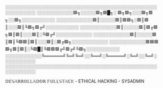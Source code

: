 ░░░░░░░░░░░░░░░░░░░░░░░░░░░░░░░░░░░░░░░░░░░░░░░░░░░░░░░░░░░░
░░░░░░░░░░░░🟩╗░░░░░🟩╗🟩█╗░ 🟩╗🟩╗░░░🟩╗🟩╗░░🟩╗░░░░░░░░░░░
░░░░░░░░░░░░🟩║░░░░░🟩║🟩🟩╗░🟩║🟩║░░░🟩║╚🟩╗🟩╔╝░░░░░░░░░░░
░░░░░░░░░░░░🟩║░░░░░🟩║🟩╔🟩╗🟩║🟩║░░░🟩║░╚🟩╔╝░░░░░░░░░░░░
░░░░░░░░░░░░🟩║░░░░░🟩║🟩║╚🟩🟩║🟩║░░░🟩║░🟩╔🟩╗░░░░░░░░░░░░
░░░░░░░░░░░░🟩🟩🟩🟩╗🟩║🟩║░╚🟩█║╚🟩🟩🟩╔╝🟩╔╝╚🟩╗░░░░░░░░░░░
░░░░░░░░░░░░╚══════╝╚═╝╚═╝░░╚══╝░╚═════╝░╚═╝░░╚═╝░░░░░░░░░░░
░░░░░░░░░░░░░░░░░░░░░░░░░░░░░░░░░░░░░░░░░░░░░░░░░░░░░░░░░░░░

𝔻𝔼𝕊𝔸ℝℝ𝕆𝕃𝕃𝔸𝔻𝕆ℝ 𝔽𝕌𝕃𝕃𝕊𝕋𝔸ℂ𝕂 - ETHICAL HACKING - SYSADMIN
           
